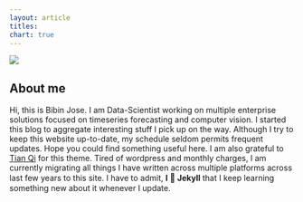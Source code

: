 ```yaml
---
layout: article
titles:
chart: true
---
```


<div class="item">
  <div class="item__image">
  <script>
    console.log("{{ site.url}}")
    console.log("{{ site.baseurl}}")
  </script>
    <img class="image image--sm" src="{{site.author.avatar}}"/>
  </div>
  <div class="item__content">
    <div class="item__header">
      <h2>About me</h2>
    </div>
    <div class="item__description">
      <p>
      Hi, this is Bibin Jose. I am Data-Scientist working on multiple enterprise solutions focused on timeseries forecasting and computer vision. I started this blog to aggregate interesting stuff I pick up on the way. Although I try to keep this website up-to-date, my schedule seldom permits frequent updates. Hope you could find something useful here. I am also grateful to <a href="https://github.com/kitian616/jekyll-TeXt-theme">Tian Qi</a> for this theme. Tired of wordpress and monthly charges, I am currently migrating all things I have written across multiple platforms across last few years to this site. I have to admit, <b>I<span style='font-size:15px;'> &#128150;</span> Jekyll</b> that I keep learning something new about it whenever I update.
      </p>
    </div>
  </div>
</div>